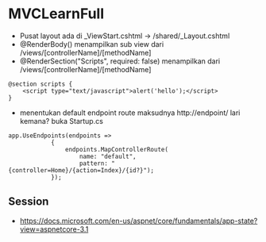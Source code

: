 # MVCLearnFull
- Pusat layout ada di _ViewStart.cshtml -> /shared/_Layout.cshtml
- @RenderBody() menampilkan sub view dari /views/[controllerName]/[methodName]
- @RenderSection("Scripts", required: false) menampilkan dari /views/[controllerName]/[methodName]
```
@section scripts {
    <script type="text/javascript">alert('hello');</script>
}
```
- menentukan default endpoint route maksudnya http://endpoint/ lari kemana? buka Startup.cs
```
app.UseEndpoints(endpoints =>
            {
                endpoints.MapControllerRoute(
                    name: "default",
                    pattern: "{controller=Home}/{action=Index}/{id?}");
            });
```

## Session
- https://docs.microsoft.com/en-us/aspnet/core/fundamentals/app-state?view=aspnetcore-3.1
